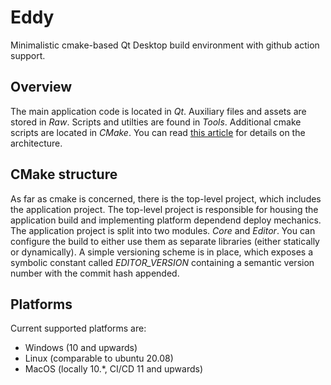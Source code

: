 # Eddy

Minimalistic cmake-based Qt Desktop build environment with github action support.

## Overview

The main application code is located in *Qt*. Auxiliary files and assets are stored in *Raw*. Scripts and utilties are found in *Tools*. Additional cmake scripts are located in *CMake*.
You can read [this article](https://think-biq.com/blog) for details on the architecture.

## CMake structure

As far as cmake is concerned, there is the top-level project, which includes the application project. The top-level project is responsible for housing the application build and implementing platform dependend deploy mechanics. The application project is split into two modules. *Core* and *Editor*. You can configure the build to either use them as separate libraries (either statically or dynamically). A simple versioning scheme is in place, which exposes a symbolic constant called *EDITOR_VERSION* containing a semantic version number with the commit hash appended.

## Platforms

Current supported platforms are:
* Windows (10 and upwards)
* Linux (comparable to ubuntu 20.08)
* MacOS (locally 10.*, CI/CD 11 and upwards)